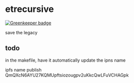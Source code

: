 # etrecursive

[![Greenkeeper badge](https://badges.greenkeeper.io/insanity54/etrecursive.svg)](https://greenkeeper.io/)

save the legacy


## todo

in the makefile, have it automatically update the ipns name

ipfs name publish QmQXcN6AYU27KQMUpftsiozougpv2uKkcQwLFuVCHAGpk